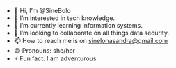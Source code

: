- 👋 Hi, I’m @SineBolo
- 👀 I’m interested in tech knowledge.
- 🌱 I’m currently learning information systems.
- 💞️ I’m looking to collaborate on all things data security.
- 📫 How to reach me is on sinelonasandra@gmail.com
- 😄 Pronouns: she/her
- ⚡ Fun fact: I am adventurous

<!---
SineBolo/SineBolo is a ✨ special ✨ repository because its `README.md` (this file) appears on your GitHub profile.
You can click the Preview link to take a look at your changes.
--->
